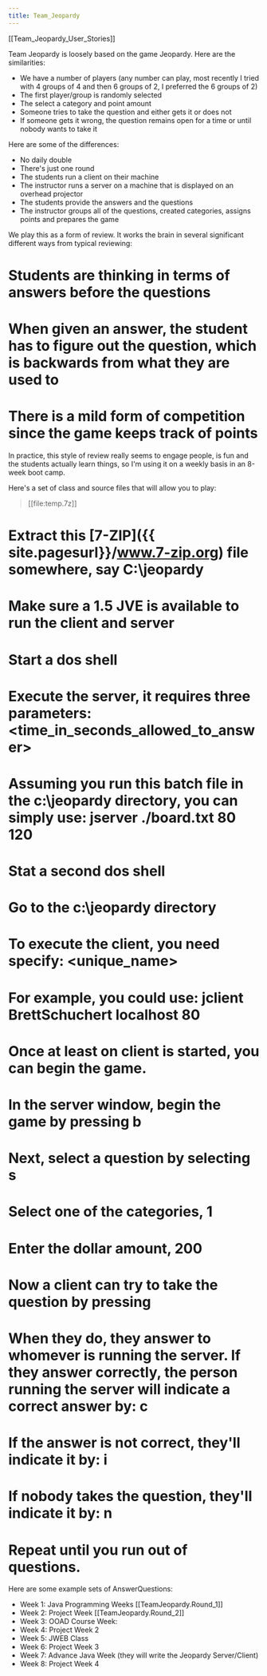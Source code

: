 ```yaml
---
title: Team_Jeopardy
---
```

[[Team_Jeopardy_User_Stories]]

Team Jeopardy is loosely based on the game Jeopardy. Here are the similarities:
* We have a number of players (any number can play, most recently I tried with 4 groups of 4 and then 6 groups of 2, I preferred the 6 groups of 2)
* The first player/group is randomly selected
* The select a category and point amount
* Someone tries to take the question and either gets it or does not
* If someone gets it wrong, the question remains open for a time or until nobody wants to take it

Here are some of the differences:
* No daily double
* There's just one round
* The students run a client on their machine
* The instructor runs a server on a machine that is displayed on an overhead projector
* The students provide the answers and the questions
* The instructor groups all of the questions, created categories, assigns points and prepares the game

We play this as a form of review. It works the brain in several significant different ways from typical reviewing:
# Students are thinking in terms of answers before the questions
# When given an answer, the student has to figure out the question, which is backwards from what they are used to
# There is a mild form of competition since the game keeps track of points

In practice, this style of review really seems to engage people, is fun and the students actually learn things, so I'm using it on a weekly basis in an 8-week boot camp.

Here's a set of class and source files that will allow you to play:
> [[file:temp.7z]]
# Extract this [7-ZIP]({{ site.pagesurl}}/www.7-zip.org) file somewhere, say C:\jeopardy
# Make sure a 1.5 JVE is available to run the client and server
# Start a dos shell
# Execute the server, it requires three parameters: <name of boardfile> <port to listen on> <time_in_seconds_allowed_to_answer>
# Assuming you run this batch file in the c:\jeopardy directory, you can simply use: jserver ./board.txt 80 120
# Stat a second dos shell
# Go to the c:\jeopardy directory
# To execute the client, you need specify: <unique_name> <machine> <port>
# For example, you could use: jclient BrettSchuchert localhost 80
# Once at least on client is started, you can begin the game.
# In the server window, begin the game by pressing b<enter>
# Next, select a question by selecting s<enter>
# Select one of the categories, 1<enter>
# Enter the dollar amount, 200<enter>
# Now a client can try to take the question by pressing <enter>
# When they do, they answer to whomever is running the server. If they answer correctly, the person running the server will indicate a correct answer by: c<enter>
# If the answer is not correct, they'll indicate it by: i<enter>
# If nobody takes the question, they'll indicate it by: n<enter>
# Repeat until you run out of questions.

Here are some example sets of AnswerQuestions:
* Week 1: Java Programming Weeks [[TeamJeopardy.Round_1]]
* Week 2: Project Week [[TeamJeopardy.Round_2]]
* Week 3: OOAD Course Week:
* Week 4: Project Week 2
* Week 5: JWEB Class
* Week 6: Project Week 3
* Week 7: Advance Java Week (they will write the Jeopardy Server/Client)
* Week 8: Project Week 4
